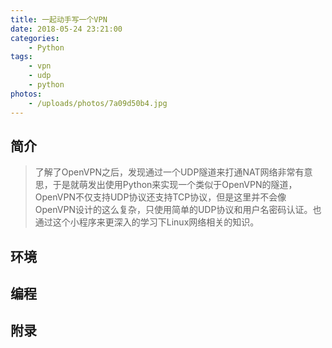```yaml
---
title: 一起动手写一个VPN
date: 2018-05-24 23:21:00
categories: 
    - Python
tags:
    - vpn
    - udp
    - python
photos:
    - /uploads/photos/7a09d50b4.jpg
---
```



## 简介
> 了解了OpenVPN之后，发现通过一个UDP隧道来打通NAT网络非常有意思，于是就萌发出使用Python来实现一个类似于OpenVPN的隧道，OpenVPN不仅支持UDP协议还支持TCP协议，但是这里并不会像OpenVPN设计的这么复杂，只使用简单的UDP协议和用户名密码认证。也通过这个小程序来更深入的学习下Linux网络相关的知识。

<!-- more -->


## 环境



## 编程

## 附录